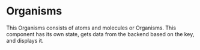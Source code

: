 # Organisms

This Organisms consists of atoms and molecules or Organisms.
This component has its own state, gets data from the backend based on the key, and displays it.
